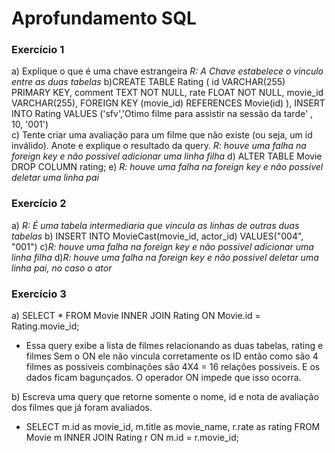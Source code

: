 # Aprofundamento SQL

### Exercício 1
a) Explique o que é uma chave estrangeira
*R: A Chave estabelece o vinculo entre as duas tabelas* 
b)CREATE TABLE Rating (
		id VARCHAR(255) PRIMARY KEY,
    comment TEXT NOT NULL,
		rate FLOAT NOT NULL,
    movie_id VARCHAR(255),
    FOREIGN KEY (movie_id) REFERENCES Movie(id) ),
INSERT INTO Rating VALUES
('sfv','Otimo filme para assistir na sessão da tarde' , 10, '001')    
c) Tente criar uma avaliação para um filme que não existe (ou seja, um id inválido). Anote e explique o resultado da query.
*R: houve uma falha na foreign key e não possivel adicionar uma linha filha* 
d) ALTER TABLE Movie DROP COLUMN rating;
e) *R: houve uma falha na foreign key e não possivel deletar uma linha pai* 

### Exercício 2
a) *R: É uma tabela intermediaria que vincula as linhas de outras duas tabelas*
b) INSERT INTO MovieCast(movie_id, actor_id)
VALUES("004", "001")
c)*R: houve uma falha na foreign key e não possivel adicionar uma linha filha*
d)*R: houve uma falha na foreign key e não possivel deletar uma linha pai, no caso o ator*
### Exercício 3
a) SELECT * FROM Movie 
INNER JOIN Rating ON Movie.id = Rating.movie_id;
* Essa query exibe a lista de filmes relacionando as duas tabelas, rating e filmes
Sem o ON ele não vincula corretamente os ID então como são 4 filmes
as possiveis combinações são 4X4 = 16 relações possiveis. E os dados ficam bagunçados. 
O operador ON impede que isso ocorra.

b) Escreva uma query que retorne somente o nome, id e nota de avaliação dos filmes que já foram avaliados.
* SELECT m.id as movie_id, m.title as movie_name, r.rate as rating FROM Movie m
    INNER JOIN Rating r ON m.id = r.movie_id;









